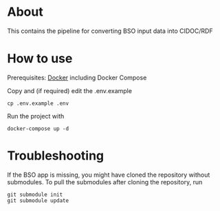 # About

This contains the pipeline for converting BSO input data into CIDOC/RDF

# How to use

Prerequisites: [Docker](http://docker.io) including Docker Compose

Copy and (if required) edit the .env.example
```
cp .env.example .env
```

Run the project with
```
docker-compose up -d
```

# Troubleshooting

If the BSO app is missing, you might have cloned the repository without submodules. To pull the submodules after cloning the repository, run
```
git submodule init
git submodule update
```